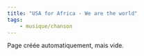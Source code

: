 ```yaml
---
title: "USA for Africa - We are the world"
tags:
    - musique/chanson
---
```


Page créée automatiquement, mais vide.
